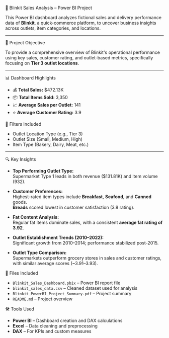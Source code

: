 🚚 Blinkit Sales Analysis – Power BI Project

This Power BI dashboard analyzes fictional sales and delivery performance data of **Blinkit**, a quick-commerce platform, to uncover business insights across outlets, item categories, and locations.

---

📌 Project Objective

To provide a comprehensive overview of Blinkit's operational performance using key sales, customer rating, and outlet-based metrics, specifically focusing on **Tier 3 outlet locations**.

---

📊 Dashboard Highlights

- 💰 **Total Sales:** $472.13K  
- 📦 **Total Items Sold:** 3,350  
- 📈 **Average Sales per Outlet:** 141  
- ⭐ **Average Customer Rating:** 3.9  

🧭 Filters Included
- Outlet Location Type (e.g., Tier 3)
- Outlet Size (Small, Medium, High)
- Item Type (Bakery, Dairy, Meat, etc.)

---

🔍 Key Insights

- **Top Performing Outlet Type:**  
  Supermarket Type 1 leads in both revenue ($131.81K) and item volume (932).

- **Customer Preferences:**  
  Highest-rated item types include **Breakfast**, **Seafood**, and **Canned** goods.  
  **Breads** scored lowest in customer satisfaction (3.8 rating).

- **Fat Content Analysis:**  
  Regular fat items dominate sales, with a consistent **average fat rating of 3.92**.

- **Outlet Establishment Trends (2010–2022):**  
  Significant growth from 2010–2014; performance stabilized post-2015.

- **Outlet Type Comparison:**  
  Supermarkets outperform grocery stores in sales and customer ratings, with similar average scores (~3.91–3.93).

📁 Files Included

- `Blinkit_Sales_Dashboard.pbix` – Power BI report file  
- `blinkit_sales_data.csv` – Cleaned dataset used for analysis  
- `Blinkit_PowerBI_Project_Summary.pdf` – Project summary  
- `README.md` – Project overview

 🛠 Tools Used

- **Power BI** – Dashboard creation and DAX calculations  
- **Excel** – Data cleaning and preprocessing  
- **DAX** – For KPIs and custom measures

